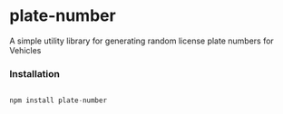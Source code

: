 
# plate-number

A simple utility library for generating random license plate numbers for Vehicles

### Installation

``` Javascript

npm install plate-number

```


